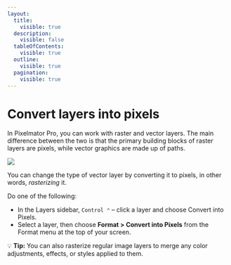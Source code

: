 ```yaml
---
layout:
  title:
    visible: true
  description:
    visible: false
  tableOfContents:
    visible: true
  outline:
    visible: true
  pagination:
    visible: true
---
```


# Convert layers into pixels

In Pixelmator Pro, you can work with raster and vector layers. The main difference between the two is that the primary building blocks of raster layers are pixels, while vector graphics are made up of paths.

![](https://help.pixelmator.com/pixelmator-pro/3.5/assets/English/1587651842000.jpeg)

You can change the type of vector layer by converting it to pixels, in other words, _rasterizing_ it.

Do one of the following:

* In the Layers sidebar, `Control ⌃` – click a layer and choose Convert into Pixels.
* Select a layer, then choose **Format > Convert into Pixels** from the Format menu at the top of your screen.

:bulb: **Tip:** You can also rasterize regular image layers to merge any color adjustments, effects, or styles applied to them.

